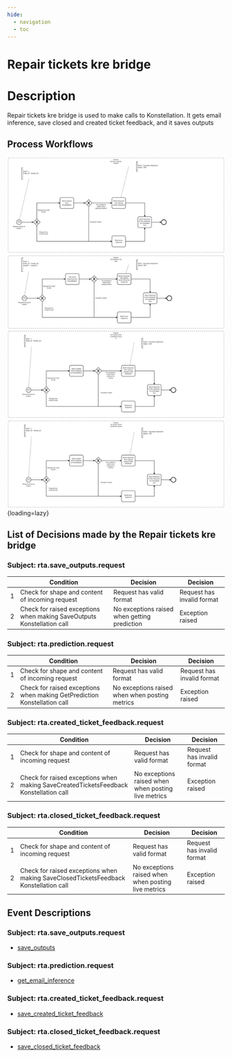```yaml
---
hide:
  - navigation
  - toc
---
```


# Repair tickets kre bridge

# Description

Repair tickets kre bridge is used to make calls to Konstellation. It gets email inference, save closed and created ticket feedback, and it saves outputs

## Process Workflows
![](../../images/19-repair-tickets-kre-bridge.jpg){loading=lazy}

## List of Decisions made by the Repair tickets kre bridge
### Subject: rta.save_outputs.request
|     | Condition                                                                | Decision                                      | Decision                   |
|-----|--------------------------------------------------------------------------|-----------------------------------------------|----------------------------|
| 1   | Check for shape and content of incoming request                          | Request has valid format                      | Request has invalid format |
| 2   | Check for raised exceptions when making SaveOutputs Konstellation call   | No exceptions raised when getting prediction  | Exception raised           |

### Subject: rta.prediction.request
|     | Condition                                                                  | Decision                                        | Decision                    |
|-----|----------------------------------------------------------------------------|-------------------------------------------------|-----------------------------|
| 1   | Check for shape and content of incoming request                            | Request has valid format                        | Request has invalid format  |
| 2   | Check for raised exceptions when making GetPrediction Konstellation call   | No exceptions raised when when posting metrics  | Exception raised            |

### Subject: rta.created_ticket_feedback.request
|     | Condition                                                                               | Decision                                            | Decision                   |
|-----|-----------------------------------------------------------------------------------------|-----------------------------------------------------|----------------------------|
| 1   | Check for shape and content of incoming request                                         | Request has valid format                            | Request has invalid format |
| 2   | Check for raised exceptions when making SaveCreatedTicketsFeedback Konstellation call   | No exceptions raised when when posting live metrics | Exception raised           |

### Subject: rta.closed_ticket_feedback.request
|     | Condition                                                                                | Decision                                            | Decision                   |
|-----|------------------------------------------------------------------------------------------|-----------------------------------------------------|----------------------------|
| 1   | Check for shape and content of incoming request                                          | Request has valid format                            | Request has invalid format |
| 2   | Check for raised exceptions when making SaveClosedTicketsFeedback Konstellation call     | No exceptions raised when when posting live metrics | Exception raised           |

## Event Descriptions
### Subject: rta.save_outputs.request
* [save_outputs](../services/repair-tickets-kre-bridge/actions/save_outputs.md)

### Subject: rta.prediction.request
* [get_email_inference](../services/repair-tickets-kre-bridge/actions/get_email_inference.md)

### Subject: rta.created_ticket_feedback.request
* [save_created_ticket_feedback](../services/repair-tickets-kre-bridge/actions/save_created_ticket_feedback.md)

### Subject: rta.closed_ticket_feedback.request
* [save_closed_ticket_feedback](../services/repair-tickets-kre-bridge/actions/save_closed_ticket_feedback.md)